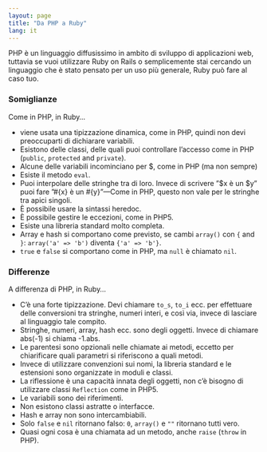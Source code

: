 ```yaml
---
layout: page
title: "Da PHP a Ruby"
lang: it
---
```


PHP è un linguaggio diffusissimo in ambito di sviluppo di applicazioni
web, tuttavia se vuoi utilizzare Ruby on Rails o semplicemente stai
cercando un linguaggio che è stato pensato per un uso più generale, Ruby
può fare al caso tuo.

### Somiglianze

Come in PHP, in Ruby…

* viene usata una tipizzazione dinamica, come in PHP, quindi non devi
  preoccuparti di dichiarare variabili.
* Esistono delle classi, delle quali puoi controllare l’accesso come in
  PHP (`public`, `protected` and `private`).
* Alcune delle variabili incominciano per $, come in PHP (ma non sempre)
* Esiste il metodo `eval`.
* Puoi interpolare delle stringhe tra di loro. Invece di scrivere ”$x è
  un $y” puoi fare ”#\{x} è un #\{y}”—Come in PHP, questo non
  vale per le stringhe tra apici singoli.
* È possibile usare la sintassi heredoc.
* È possibile gestire le eccezioni, come in PHP5.
* Esiste una libreria standard molto completa.
* Array e hash si comportano come previsto, se cambi `array()` con `{`
  and `}`\: `array('a' => 'b')` diventa `{'a' => 'b'}`.
* `true` e `false` si comportano come in PHP, ma `null` è chiamato `nil`.

### Differenze

A differenza di PHP, in Ruby…

* C’è una forte tipizzazione. Devi chiamare `to_s`, `to_i` ecc. per
  effettuare delle conversioni tra stringhe, numeri interi, e così via,
  invece di lasciare al linguaggio tale compito.
* Stringhe, numeri, array, hash ecc. sono degli oggetti. Invece di
  chiamare abs(-1) si chiama -1.abs.
* Le parentesi sono opzionali nelle chiamate ai metodi, eccetto per
  chiarificare quali parametri si riferiscono a quali metodi.
* Invece di utilizzare convenzioni sui nomi, la libreria standard e le
  estensioni sono organizzate in moduli e classi.
* La riflessione è una capacità innata degli oggetti, non c’è bisogno di
  utilizzare classi `Reflection` come in PHP5.
* Le variabili sono dei riferimenti.
* Non esistono classi astratte o interfacce.
* Hash e array non sono intercambiabili.
* Solo `false` e `nil` ritornano falso: `0`, `array()` e `""` ritornano
  tutti vero.
* Quasi ogni cosa è una chiamata ad un metodo, anche `raise` (`throw` in
  PHP).

